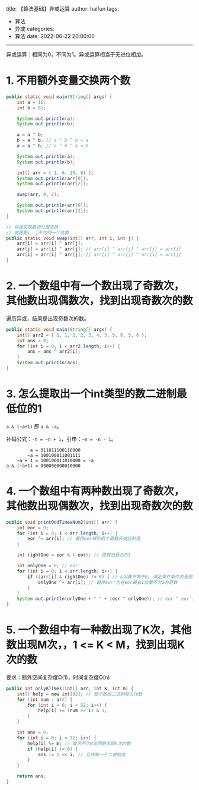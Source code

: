 title: 【算法基础】异或运算
author: haifun
tags:
  - 算法
  - 异或
categories:
  - 算法
date: 2022-06-22 20:00:00

---

异或运算：相同为0，不同为1。异或运算相当于无进位相加。

# 1. 不用额外变量交换两个数

```java
public static void main(String[] args) {
    int a = 16;
    int b = 61;

    System.out.println(a);
    System.out.println(b);

    a = a ^ b;
    b = a ^ b; // a ^ b ^ b = a
    a = a ^ b; // a ^ b ^ a = b

    System.out.println(a);
    System.out.println(b);

    int[] arr = { 1, 6, 16, 61 };
    System.out.println(arr[0]);
    System.out.println(arr[2]);

    swap(arr, 0, 2);

    System.out.println(arr[0]);
    System.out.println(arr[2]);
}

// 异或实现数组位置交换
// 前提是i, j不为同一个位置
public static void swap(int[] arr, int i, int j) {
    arr[i] = arr[i] ^ arr[j];
    arr[j] = arr[i] ^ arr[j]; // arr[i] ^ arr[j] ^ arr[j] = arr[i]
    arr[i] = arr[i] ^ arr[j]; // arr[i] ^ arr[j] ^ arr[i] = arr[j]
}
```

# 2. 一个数组中有一个数出现了奇数次，其他数出现偶数次，找到出现奇数次的数

遍历异或，结果是出现奇数次的数。

```java
public static void main(String[] args) {
    int[] arr2 = { 1, 1, 2, 2, 3, 4, 3, 5, 6, 5, 6 };
    int ans = 0;
    for (int i = 0; i < arr2.length; i++) {
        ans = ans ^ arr2[i];
    }
    System.out.println(ans);
}
```

# 3. 怎么提取出一个int类型的数二进制最低位的1

`a & (~a+1)` 即 `a & -a`。

补码公式：`-n = ~n + 1`，引申：`~n = -n - 1`。

```
         a = 011011100110000
        ~a = 100100011001111
    ~a + 1 = 100100011010000 = -a
a & (~a+1) = 000000000010000
```

# 4. 一个数组中有两种数出现了奇数次，其他数出现偶数次，找到出现奇数次的数

```java
public void printOddTimesNum2(int[] arr) {
    int eor = 0;
    for (int i = 0; i < arr.length; i++) {
        eor ^= arr[i]; // 最终eor得到两个奇数异或后的值
    }

    int rightOne = eor & (-eor); // 提取出最右的1

    int onlyOne = 0; // eor'
    for (int i = 0; i < arr.length; i++) {
        if ((arr[i] & rightOne) != 0) { // &运算不等于0, 满足条件条件的是部分出现偶数次的数和一个奇数次的数
            onlyOne ^= arr[i]; // 最终eor'为在eor最右1位置不为1的奇数
        }
    }
    System.out.println(onlyOne + " " + (eor ^ onlyOne)); // eor ^ eor'得到另一个奇数
}
```

# 5. 一个数组中有一种数出现了K次，其他数出现M次，，1 <= K < M，找到出现K次的数

要求：额外空间复杂度O(1)，时间复杂度O(n)

```java
public int onlyKTimes(int[] arr, int k, int m) {
    int[] help = new int[32]; // 整个数组二进制每位计数
    for (int num : arr) {
        for (int i = 0; i < 32; i++) {
            help[i] += (num >> i) & 1;
        }
    }

    int ans = 0;
    for (int i = 0; i < 32; i++) {
        help[i] %= m; // 取余不为0说明是出现k次的数
        if (help[i] != 0) {
            ans |= 1 << i; // 合并每一个二进制位
        }
    }

    return ans;
}
```
